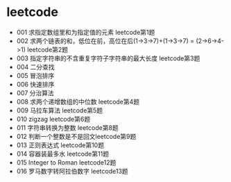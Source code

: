 # leetcode
* 001 求指定数组里和为指定值的元素 leetcode第1题
* 002 求两个链表的和，低位在前，高位在后(1->3->7)+(1->3->7) = (2->6->4->1) leetcode第2题
* 003 指定字符串的不含重复字符子字符串的最大长度 leetcode第3题
* 004 二分查找
* 005 冒泡排序
* 006 快速排序
* 007 分治算法
* 008 求两个递增数组的中位数 leetcode第4题
* 009 马拉车算法 leetcode第5题
* 010 zigzag leetcode第6题
* 011 字符串转换为整数 leetcode第8题
* 012 判断一个整数是不是回文leetcode第9题
* 013 正则表达式 leetcode第10题
* 014 容器装最多水 leetcode第11题
* 015 Integer to Roman leetcode12题
* 016 罗马数字转阿拉伯数字 leetcode13题
